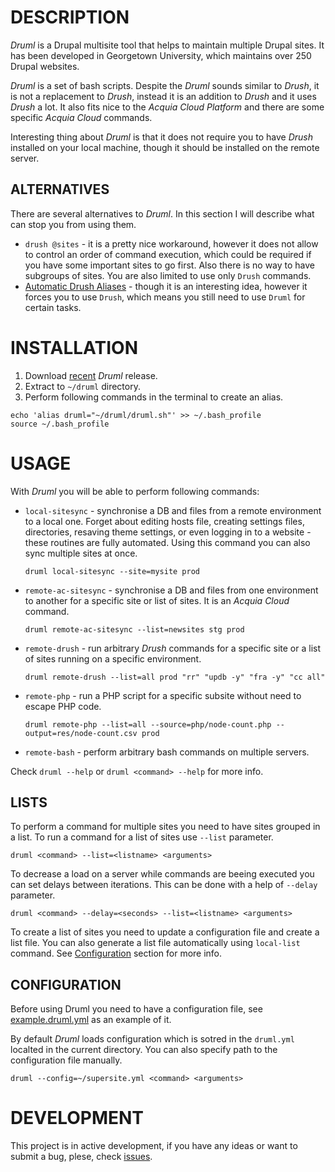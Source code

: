 DESCRIPTION
=====

*Druml* is a Drupal multisite tool that helps to maintain multiple Drupal sites. It has been developed in Georgetown University, which maintains over 250 Drupal websites.

*Druml* is a set of bash scripts. Despite the *Druml* sounds similar to *Drush*, it is not a replacement to *Drush*, instead it is an addition to *Drush* and it uses *Drush* a lot. It also fits nice to the *Acquia Cloud Platform* and there are some specific *Acquia Cloud* commands.

Interesting thing about *Druml* is that it does not require you to have *Drush* installed on your local machine, though it should be installed on the remote server.


ALTERNATIVES
-----

There are several alternatives to *Druml*. In this section I will describe what can stop you from using them.

* `drush @sites` - it is a pretty nice workaround, however it does not allow to control an order of command execution, which could be required if you have some important sites to go first. Also there is no way to have subgroups of sites. You are also limited to use only `Drush` commands.
* [Automatic Drush Aliases](http://dropbucket.org/node/749) - though it is an interesting idea, however it forces you to use `Drush`, which means you still need to use `Druml` for certain tasks.


INSTALLATION
=====
1. Download [recent](https://github.com/georgetown-university/druml/archive/master.zip) *Druml* release.
2. Extract to `~/druml` directory.
3. Perform following commands in the terminal to create an alias.

  ```
  echo 'alias druml="~/druml/druml.sh"' >> ~/.bash_profile
  source ~/.bash_profile
  ```


USAGE
=====

With *Druml* you will be able to perform following commands:

* `local-sitesync` - synchronise a DB and files from a remote environment to a local one. Forget about editing hosts file, creating settings files, directories, resaving theme settings, or even logging in to a website - these routines are fully automated. Using this command you can also sync multiple sites at once.
  ```
  druml local-sitesync --site=mysite prod
  ```

* `remote-ac-sitesync` - synchronise a DB and files from one environment to another for a specific site or list of sites. It is an *Acquia Cloud* command.
  ```
  druml remote-ac-sitesync --list=newsites stg prod
  ```

* `remote-drush` -  run arbitrary *Drush* commands for a specific site or a list of sites running on a specific environment.
  ```
  druml remote-drush --list=all prod "rr" "updb -y" "fra -y" "cc all"
  ```

* `remote-php` - run a PHP script for a specific subsite without need to escape PHP code.
  ```
  druml remote-php --list=all --source=php/node-count.php --output=res/node-count.csv prod
  ```

* `remote-bash` - perform arbitrary bash commands on multiple servers.

Check `druml --help` or `druml <command> --help` for more info.

LISTS
-----

To perform a command for multiple sites you need to have sites grouped in a list. To run a command for a list of sites use `--list` parameter.

```
druml <command> --list=<listname> <arguments>
```

To decrease a load on a server while commands are beeing executed you can set delays between iterations. This can be done with a help of `--delay` parameter.

```
druml <command> --delay=<seconds> --list=<listname> <arguments>
```
To create a list of sites you need to update a configuration file and create a list file. You can also generate a list file automatically using `local-list` command. See [Configuration](#CONFIGURATION) section for more info.


CONFIGURATION
----
Before using Druml you need to have a configuration file, see [example.druml.yml](https://github.com/georgetown-university/druml/blob/master/example.druml.yml) as an example of it.


By default *Druml* loads configuration which is sotred in the `druml.yml` localted in the current directory. You can also specify path to the configuration file manually.
```
druml --config=~/supersite.yml <command> <arguments>
```

DEVELOPMENT
=====
This project is in active development, if you have any ideas or want to submit a bug, plese, check [issues](https://github.com/georgetown-university/druml/issues).

